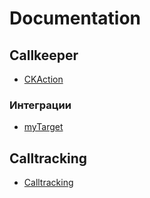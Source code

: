 # Documentation

## Callkeeper
* [CKAction](/ckaction)
### Интеграции
* [myTarget](/documentation/integrations/mytarget/mytarget.md)

## Calltracking
* [Calltracking](/documentation/calltracking/calltracking_instruction.md)

